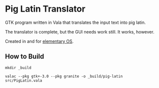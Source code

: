 # Pig Latin Translator

GTK program written in Vala that translates the input text into pig latin.

The translator is complete, but the GUI needs work still. It works, however.

Created in and for [elementary OS](https://elementary.io/).

## How to Build

`mkdir _build`

`valac --pkg gtk+-3.0 --pkg granite -o _build/pig-latin src/PigLatin.vala`
